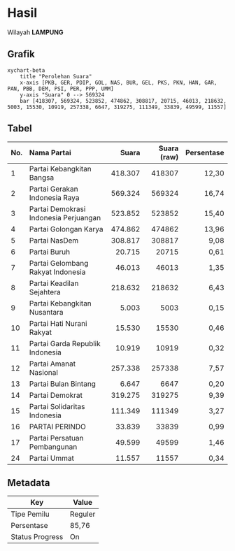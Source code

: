 # Hasil

Wilayah **LAMPUNG**

## Grafik

```mermaid
xychart-beta
    title "Perolehan Suara"
    x-axis [PKB, GER, PDIP, GOL, NAS, BUR, GEL, PKS, PKN, HAN, GAR, PAN, PBB, DEM, PSI, PER, PPP, UMM]
    y-axis "Suara" 0 --> 569324
    bar [418307, 569324, 523852, 474862, 308817, 20715, 46013, 218632, 5003, 15530, 10919, 257338, 6647, 319275, 111349, 33839, 49599, 11557]
```

## Tabel

| No. | Nama Partai                           | Suara   | Suara (raw) | Persentase |
|:--- |:------------------------------------- | -------:| -----------:| ----------:|
| 1   | Partai Kebangkitan Bangsa             | 418.307 | 418307      | 12,30      |
| 2   | Partai Gerakan Indonesia Raya         | 569.324 | 569324      | 16,74      |
| 3   | Partai Demokrasi Indonesia Perjuangan | 523.852 | 523852      | 15,40      |
| 4   | Partai Golongan Karya                 | 474.862 | 474862      | 13,96      |
| 5   | Partai NasDem                         | 308.817 | 308817      | 9,08       |
| 6   | Partai Buruh                          | 20.715  | 20715       | 0,61       |
| 7   | Partai Gelombang Rakyat Indonesia     | 46.013  | 46013       | 1,35       |
| 8   | Partai Keadilan Sejahtera             | 218.632 | 218632      | 6,43       |
| 9   | Partai Kebangkitan Nusantara          | 5.003   | 5003        | 0,15       |
| 10  | Partai Hati Nurani Rakyat             | 15.530  | 15530       | 0,46       |
| 11  | Partai Garda Republik Indonesia       | 10.919  | 10919       | 0,32       |
| 12  | Partai Amanat Nasional                | 257.338 | 257338      | 7,57       |
| 13  | Partai Bulan Bintang                  | 6.647   | 6647        | 0,20       |
| 14  | Partai Demokrat                       | 319.275 | 319275      | 9,39       |
| 15  | Partai Solidaritas Indonesia          | 111.349 | 111349      | 3,27       |
| 16  | PARTAI PERINDO                        | 33.839  | 33839       | 0,99       |
| 17  | Partai Persatuan Pembangunan          | 49.599  | 49599       | 1,46       |
| 24  | Partai Ummat                          | 11.557  | 11557       | 0,34       |


## Metadata

| Key             | Value   |
| --------------- | ------- |
| Tipe Pemilu     | Reguler |
| Persentase      | 85,76   |
| Status Progress | On      |



